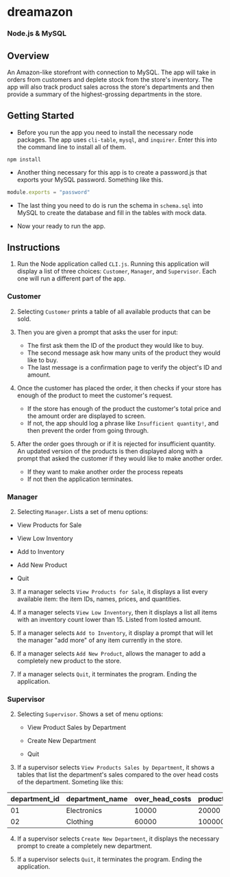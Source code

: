 # dreamazon

### Node.js & MySQL

## Overview

An Amazon-like storefront with connection to MySQL. The app will take in orders from customers and deplete stock from the store's inventory. The app will also track product sales across the store's departments and then provide a summary of the highest-grossing departments in the store.

## Getting Started

* Before you run the app you need to install the necessary node packages. The app uses `cli-table`, `mysql`, and `inquirer`. Enter this into the command line to install all of them.

```
npm install
```

* Another thing necessary for this app is to create a password.js that exports your MySQL password. Something like this.

``` javascript
module.exports = "password"
```
* The last thing you need to do is run the schema in `schema.sql` into MySQL to create the database and fill in the tables with mock data. 

* Now your ready to run the app.

## Instructions

1. Run the Node application called `CLI.js`. Running this application will display a list of three choices: `Customer`, `Manager`, and `Supervisor`. Each one will run a different part of the app.

### Customer

2. Selecting `Customer` prints a table of all available products that can be sold. 

3. Then you are given a prompt that asks the user for input: 
   * The first ask them the ID of the product they would like to buy.
   * The second message ask how many units of the product they would like to buy.
   * The last message is a confirmation page to verify the object's ID and amount.

4. Once the customer has placed the order, it then checks if your store has enough of the product to meet the customer's request.
   * If the store has enough of the product the customer's total price and the amount order are displayed to screen.
   * If not, the app should log a phrase like `Insufficient quantity!`, and then prevent the order from going through.

5. After the order goes through or if it is rejected for insufficient quantity. An updated version of the products is then displayed along with a prompt that asked the customer if they would like to make another order.
   * If they want to make another order the process repeats
   * If not then the application terminates.

### Manager

2. Selecting `Manager`. Lists a set of menu options: 
  * View Products for Sale
    
  * View Low Inventory
    
  * Add to Inventory
    
  * Add New Product

  * Quit

3. If a manager selects `View Products for Sale`, it displays a list every available item: the item IDs, names, prices, and quantities.

4. If a manager selects `View Low Inventory`, then it displays a list all items with an inventory count lower than 15. Listed from losted amount.

5. If a manager selects `Add to Inventory`, it display a prompt that will let the manager "add more" of any item currently in the store.

6. If a manager selects `Add New Product`, allows the manager to add a completely new product to the store.
 
7. If a manager selects `Quit`, it terminates the program. Ending the application. 

### Supervisor

2. Selecting `Supervisor`. Shows a set of menu options: 

   * View Product Sales by Department

   * Create New Department

   * Quit

3. If a supervisor selects `View Products Sales by Department`, it shows a tables that list the department's sales compared to the over head costs of the department. Someting like this:

| department_id | department_name | over_head_costs | product_sales | total_profit |
| ------------- | --------------- | --------------- | ------------- | ------------ |
| 01            | Electronics     | 10000           | 20000         | 10000        |
| 02            | Clothing        | 60000           | 100000        | 40000        |


4. If a supervisor selects `Create New Department`, it displays the necessary prompt to create a completely new department.

5. If a supervisor selects `Quit`, it terminates the program. Ending the application.
